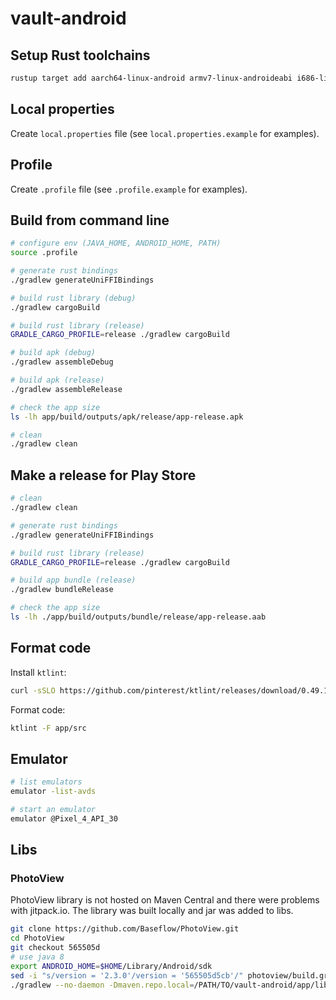 # vault-android

## Setup Rust toolchains

```sh
rustup target add aarch64-linux-android armv7-linux-androideabi i686-linux-android x86_64-linux-android
```

## Local properties

Create `local.properties` file (see `local.properties.example` for examples).

## Profile

Create `.profile` file (see `.profile.example` for examples).

## Build from command line

```sh
# configure env (JAVA_HOME, ANDROID_HOME, PATH)
source .profile

# generate rust bindings
./gradlew generateUniFFIBindings

# build rust library (debug)
./gradlew cargoBuild

# build rust library (release)
GRADLE_CARGO_PROFILE=release ./gradlew cargoBuild

# build apk (debug)
./gradlew assembleDebug

# build apk (release)
./gradlew assembleRelease

# check the app size
ls -lh app/build/outputs/apk/release/app-release.apk

# clean
./gradlew clean
```

## Make a release for Play Store

```sh
# clean
./gradlew clean

# generate rust bindings
./gradlew generateUniFFIBindings

# build rust library (release)
GRADLE_CARGO_PROFILE=release ./gradlew cargoBuild

# build app bundle (release)
./gradlew bundleRelease

# check the app size
ls -lh ./app/build/outputs/bundle/release/app-release.aab
```

## Format code

Install `ktlint`:

```sh
curl -sSLO https://github.com/pinterest/ktlint/releases/download/0.49.1/ktlint && chmod a+x ktlint && sudo mv ktlint /usr/local/bin
```

Format code:

```sh
ktlint -F app/src
```

## Emulator

```sh
# list emulators
emulator -list-avds

# start an emulator
emulator @Pixel_4_API_30
```

## Libs

### PhotoView

PhotoView library is not hosted on Maven Central and there were problems with
jitpack.io. The library was built locally and jar was added to libs.

```sh
git clone https://github.com/Baseflow/PhotoView.git
cd PhotoView
git checkout 565505d
# use java 8
export ANDROID_HOME=$HOME/Library/Android/sdk
sed -i "s/version = '2.3.0'/version = '565505d5cb'/" photoview/build.gradle
./gradlew --no-daemon -Dmaven.repo.local=/PATH/TO/vault-android/app/libs publishToMavenLocal
```
